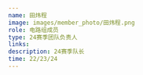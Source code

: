 ```yaml
---
name: 田炜程
image: images/member_photo/田炜程.png
role: 电路组成员
type: 24赛季团队负责人
links:
description: 24赛季队长
time: 22/23/24
---
```

